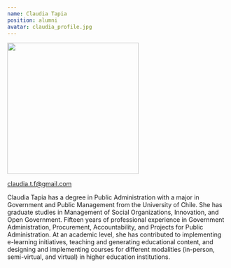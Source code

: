 ```yaml
---
name: Claudia Tapia
position: alumni
avatar: claudia_profile.jpg
---
```


<img width="300" src="{{site.baseurl}}/images/people/{{page.avatar}}" data-action="zoom">

<i class="fa fa-envelope-o"></i> claudia.t.f@gmail.com

Claudia Tapia has a degree in Public Administration with a major in Government and Public Management from the University of Chile. She has graduate studies in Management of Social Organizations, Innovation, and Open Government. Fifteen years of professional experience in Government Administration, Procurement, Accountability, and Projects for Public Administration. At an academic level, she has contributed to implementing e-learning initiatives, teaching and generating educational content, and designing and implementing courses for different modalities (in-person, semi-virtual, and virtual) in higher education institutions.
